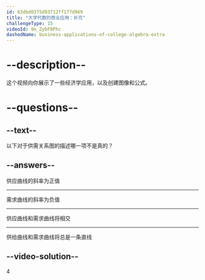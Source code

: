 ```yaml
---
id: 63dbd0375d93712ff177d969
title: "大学代数的商业应用：补充"
challengeType: 15
videoId: 9n_ZybF0Phc
dashedName: business-applications-of-college-algebra-extra
---
```


# --description--

这个视频向你展示了一些经济学应用，以及创建图像和公式。

# --questions--

## --text--

以下对于供需关系图的描述哪一项不是真的？

## --answers--

供应曲线的斜率为正值

---

需求曲线的斜率为负值

---

供应曲线和需求曲线将相交

---

供给曲线和需求曲线将总是一条直线

## --video-solution--

4
